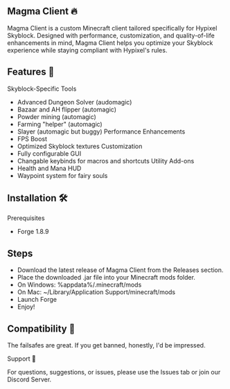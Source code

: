 ## Magma Client 🔥

Magma Client is a custom Minecraft client tailored specifically for Hypixel Skyblock. Designed with performance, customization, and quality-of-life enhancements in mind, Magma Client helps you optimize your Skyblock experience while staying compliant with Hypixel's rules.

## Features 🚀

Skyblock-Specific Tools
- Advanced Dungeon Solver (audomagic)
- Bazaar and AH flipper (automagic)
- Powder mining (automagic)
- Farming "helper" (automagic)
- Slayer (automagic but buggy)
Performance Enhancements
- FPS Boost
- Optimized Skyblock textures
Customization
- Fully configurable GUI
- Changable keybinds for macros and shortcuts
Utility Add-ons
- Health and Mana HUD
- Waypoint system for fairy souls

## Installation 🛠️
Prerequisites
- Forge 1.8.9

## Steps

- Download the latest release of Magma Client from the Releases section.
- Place the downloaded .jar file into your Minecraft mods folder.
 - On Windows: %appdata%/.minecraft/mods
 - On Mac: ~/Library/Application Support/minecraft/mods
- Launch Forge
- Enjoy!

## Compatibility 🌟

The failsafes are great. If you get banned, honestly, I'd be impressed.

Support 📧

For questions, suggestions, or issues, please use the Issues tab or join our Discord Server.
